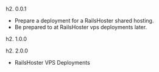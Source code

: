 h2. 0.0.1

* Prepare a deployment for a RailsHoster shared hosting.
* Be prepared to at RailsHoster vps deployments later.

h2. 1.0.0

h2. 2.0.0

* RailsHoster VPS Deployments
